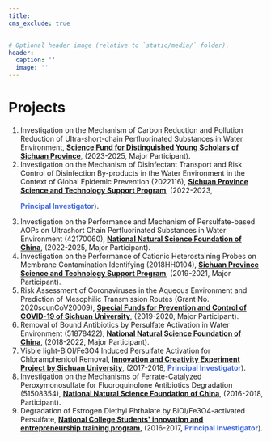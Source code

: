 ```yaml
---
title: 
cms_exclude: true


# Optional header image (relative to `static/media/` folder).
header:
  caption: ''
  image: ''
---
```


<b><h1>Projects</h1></b>
<ol>


<li>Investigation on the Mechanism of Carbon Reduction and Pollution Reduction of Ultra-short-chain Perfluorinated Substances in Water Environment, <b><u>Science Fund for Distinguished Young Scholars of Sichuan Province</u></b>, (2023-2025, Major Participant).</li>

<li>Investigation on the Mechanism of Disinfectant Transport and Risk Control of Disinfection By-products in the Water Environment in the Context of Global Epidemic Prevention (2022116), <b><u>Sichuan Province Science and Technology Support Program</u></b>, (2022-2023, <b><p style="color:royalblue; display:inline-block">Principal Investigator</p></b>).</li>

<li>Investigation on the Performance and Mechanism of Persulfate-based AOPs on Ultrashort Chain Perfluorinated Substances in Water Environment (42170060), <b><u>National Natural Science Foundation of China</u></b>, (2022-2025, Major Participant).</li>

<li>Investigation on the Performance of Cationic Heterostaining Probes on Membrane Contamination Identifying (2018HH0104), <b><u>Sichuan Province Science and Technology Support Program</u></b>, (2019-2021, Major Participant).</li>

<li>Risk Assessment of Coronaviruses in the Aqueous Environment and Prediction of Mesophilic Transmission Routes (Grant No. 2020scunCoV20009), <b><u>Special Funds for Prevention and Control of COVID-19 of Sichuan University</u></b>, (2019-2020, Major Participant).</li>

<li>Removal of Bound Antibiotics by Persulfate Activation in Water Environment (51878422), <b><u>National Natural Science Foundation of China</u></b>, (2018-2022, Major Participant).</li>

<li>Visble light-BiOI/Fe3O4 Induced Persulfate Activation for Chloramphenicol Removal, <b><u>Innovation and Creativity Experiment Project by Sichuan University</u></b>, (2017-2018, <b><p style="color:royalblue; display:inline">Principal Investigator</p></b>).</li>

<li>Investigation on the Mechanisms of Ferrate-Catalyzed Peroxymonosulfate for Fluoroquinolone Antibiotics Degradation (51508354), <b><u>National Natural Science Foundation of China</u></b>, (2016-2018, Participant).</li>
<li>Degradation of Estrogen Diethyl Phthalate by BiOI/Fe3O4-activated Persulfate, <b><u>National College Students' innovation and entrepreneurship training program</u></b>, (2016-2017, <b><p style="color:royalblue; display:inline">Principal Investigator</p></b>).</li>

</ol>
